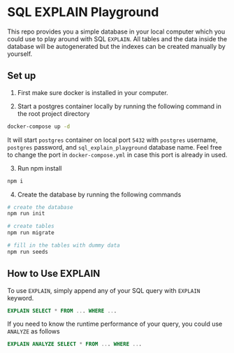 # SQL EXPLAIN Playground

This repo provides you a simple database in your local computer which you could use to play around with SQL `EXPLAIN`. All tables and the data inside the database will be autogenerated but the indexes can be created manually by yourself.

## Set up

1. First make sure docker is installed in your computer.

2. Start a postgres container locally by running the following command in the root project directory

```sh
docker-compose up -d
```

It will start `postgres` container on local port `5432` with `postgres` username, `postgres` password, and `sql_explain_playground` database name. Feel free to change the port in `docker-compose.yml` in case this port is already in used.

3. Run npm install

```sh
npm i
```

4. Create the database by running the following commands

```sh
# create the database
npm run init

# create tables
npm run migrate

# fill in the tables with dummy data
npm run seeds
```

## How to Use EXPLAIN

To use `EXPLAIN`, simply append any of your SQL query with `EXPLAIN` keyword.

```sql
EXPLAIN SELECT * FROM ... WHERE ...
```

If you need to know the runtime performance of your query, you could use `ANALYZE` as follows

```sql
EXPLAIN ANALYZE SELECT * FROM ... WHERE ...
```
